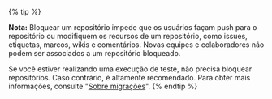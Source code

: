 {% tip %}

**Nota:** Bloquear um repositório impede que os usuários façam push para o repositório ou modifiquem os recursos de um repositório, como issues, etiquetas, marcos, wikis e comentários. Novas equipes e colaboradores não podem ser associados a um repositório bloqueado.

Se você estiver realizando uma execução de teste, não precisa bloquear repositórios. Caso contrário, é altamente recomendado. Para obter mais informações, consulte "[Sobre migrações](/enterprise/admin/migrations/about-migrations#types-of-migrations)".
{% endtip %}

